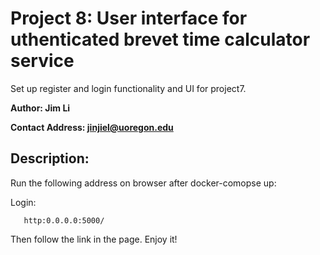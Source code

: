 # Project 8: User interface for uthenticated brevet time calculator service

Set up register and login functionality and UI for project7.

**Author: Jim Li**

**Contact Address: jinjiel@uoregon.edu**

## Description: 

Run the following address on browser after docker-comopse up:

Login:
~~~
   http:0.0.0.0:5000/
~~~

Then follow the link in the page. Enjoy it!

